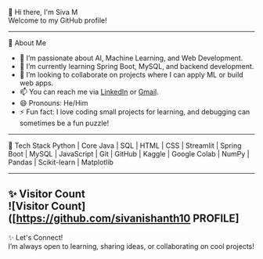 👋 Hi there, I'm Siva M  
Welcome to my GitHub profile!

---

🚀 About Me
- 👀 I’m passionate about AI, Machine Learning, and Web Development.  
- 🌱 I’m currently learning Spring Boot, MySQL, and backend development.  
- 💞️ I’m looking to collaborate on projects where I can apply ML or build web apps.  
- 📫 You can reach me via [LinkedIn](https://www.linkedin.com/in/siva-m-246814224/) or [Gmail](mailto:sivamanigandan151@gmail.com).  
- 😄 Pronouns: He/Him  
- ⚡ Fun fact: I love coding small projects for learning, and debugging can sometimes be a fun puzzle!  

---

🧠 Tech Stack
Python | Core Java | SQL | HTML | CSS | Streamlit | Spring Boot | MySQL | JavaScript | Git | GitHub | Kaggle | Google Colab | NumPy | Pandas | Scikit-learn | Matplotlib  

---

✨ Visitor Count  
![Visitor Count]([https://github.com/sivanishanth10
PROFILE] 
---

✨ Let's Connect!  
I’m always open to learning, sharing ideas, or collaborating on cool projects!
